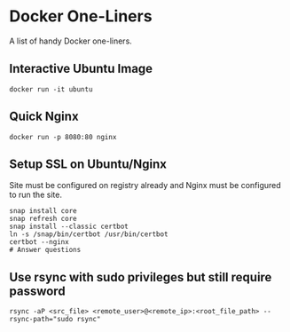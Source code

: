 # Docker One-Liners

A list of handy Docker one-liners.

## Interactive Ubuntu Image

```
docker run -it ubuntu
```

## Quick Nginx

```
docker run -p 8080:80 nginx
```

## Setup SSL on Ubuntu/Nginx
Site must be configured on registry already and Nginx must be configured to run the site.

```
snap install core
snap refresh core
snap install --classic certbot
ln -s /snap/bin/certbot /usr/bin/certbot
certbot --nginx
# Answer questions
```

## Use rsync with sudo privileges but still require password
```
rsync -aP <src_file> <remote_user>@<remote_ip>:<root_file_path> --rsync-path="sudo rsync"
```
